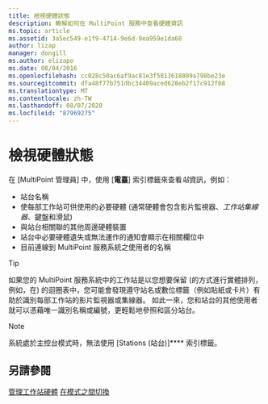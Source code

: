 ```yaml
---
title: 檢視硬體狀態
description: 瞭解如何在 MultiPoint 服務中查看硬體資訊
ms.topic: article
ms.assetid: 3a5ec549-e1f9-4714-9e6d-9ea959e1da60
author: lizap
manager: dongill
ms.author: elizapo
ms.date: 08/04/2016
ms.openlocfilehash: cc028c50ac6af9ac81e3f5813618809a798be23e
ms.sourcegitcommit: dfa48f77b751dbc34409aced628eb2f17c912f08
ms.translationtype: MT
ms.contentlocale: zh-TW
ms.lasthandoff: 08/07/2020
ms.locfileid: "87969275"
---
```

# <a name="view-hardware-status"></a>檢視硬體狀態
在 [MultiPoint 管理員] 中，使用 [**電臺**] 索引標籤來查看*站*資訊，例如：

-   站台名稱
-   使每部工作站可供使用的必要硬體 (通常硬體會包含影片監視器、*工作站集線器*、鍵盤和滑鼠) 
-   與站台相關聯的其他周邊硬體裝置
-   站台中必要硬體遺失或無法運作的通知會顯示在相關欄位中
-   目前連線到 MultiPoint 服務系統之使用者的名稱

> [!TIP]
> 如果您的 MultiPoint 服務系統中的工作站是以您想要保留 (的方式進行實體排列，例如，在) 的迴圈表中，您可能會發現遵守站名或數位標籤（例如貼紙或卡片）有助於識別每部工作站的影片監視器或集線器。 如此一來，您和站台的其他使用者就可以憑藉唯一識別名稱或編號，更輕鬆地參照和區分站台。

> [!NOTE]
> 系統處於主控台模式時，無法使用 [Stations (站台)]**** 索引標籤。

## <a name="see-also"></a>另請參閱
[管理工作站硬體](Manage-Station-Hardware.md) 
[在模式之間切換](Switch-Between-Modes.md)
